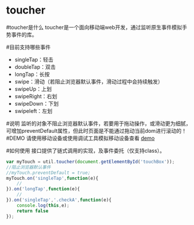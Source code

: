 toucher
=======
#toucher是什么
toucher是一个面向移动端web开发，通过监听原生事件模拟手势事件的库。

#目前支持哪些事件

* singleTap：轻击
* doubleTap：双击
* longTap：长按
* swipe：滑动（若阻止浏览器默认事件，滑动过程中会持续触发）
* swipeUp：上划
* swipeRight：右划
* swipeDown：下划
* swipeleft：左划

#说明
监听的对象不阻止浏览器默认事件，若要用于拖动操作，或滑动更为细腻，可增加preventDefault属性，但此时页面是不能通过拖动当前dom进行滚动的！
#DEMO
请使用移动设备或使用调试工具模拟移动设备查看 [demo](http://htmlpreview.github.io/?https://github.com/bh-lay/toucher/blob/master/touch.html)

#如何使用
接口提供了链式调用的实现，及事件委托（仅支持class）。

```javascript
var myTouch = util.toucher(document.getElementById('touchBox'));
//阻止浏览器默认事件
//myTouch.preventDefault = true;
myTouch.on('singleTap',function(e){
    //
}).on('longTap',function(e){
	//
}).on('singleTap','.checkA',function(e){
	console.log(this,e);
	return false
});


```
